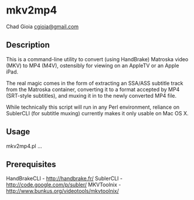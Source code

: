 mkv2mp4
=======
Chad Gioia <cgioia@gmail.com>

Description
-----------
This is a command-line utility to convert (using HandBrake) Matroska video (MKV) to MP4 (M4V), ostensibly for viewing on an AppleTV or an Apple iPad.

The real magic comes in the form of extracting an SSA/ASS subtitle track from the Matroska container, converting it to a format accepted by MP4 (SRT-style subtitles), and muxing it in to the newly converted MP4 file.

While technically this script will run in any Perl environment, reliance on SublerCLI (for subtitle muxing) currently makes it only usable on Mac OS X.

Usage
-----
mkv2mp4.pl <mkvfile>...

Prerequisites
-------------
HandBrakeCLI - http://handbrake.fr/
SublerCLI - http://code.google.com/p/subler/
MKVToolnix - http://www.bunkus.org/videotools/mkvtoolnix/
